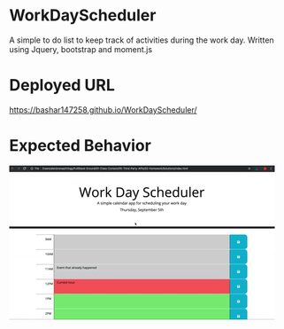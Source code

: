 # WorkDayScheduler
A simple to do list to keep track of activities during the work day. Written using Jquery, bootstrap and moment.js

# Deployed URL
https://bashar147258.github.io/WorkDayScheduler/

# Expected Behavior
![A user clicks on slots on the color-coded calendar and edits the events.](./05-third-party-apis-homework-demo.gif)
